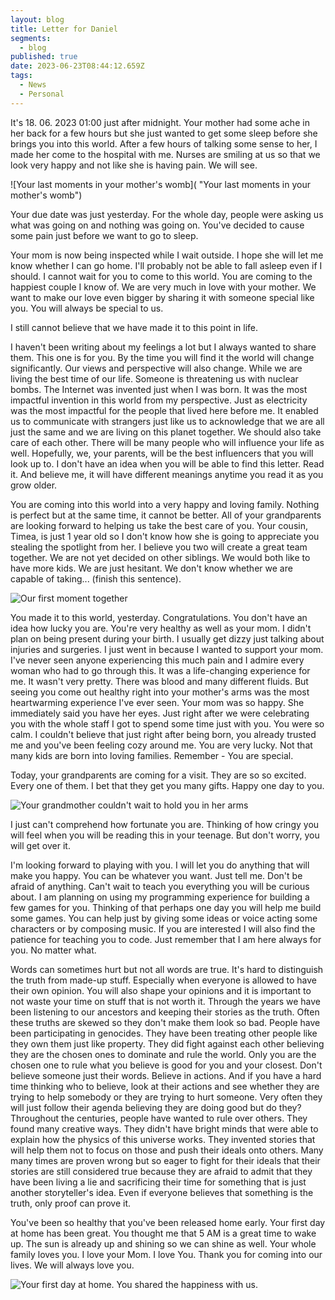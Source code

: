 ```yaml
---
layout: blog
title: Letter for Daniel
segments:
  - blog
published: true
date: 2023-06-23T08:44:12.659Z
tags:
  - News
  - Personal
---
```

It's 18. 06. 2023 01:00 just after midnight. Your mother had some ache in her back for a few hours but she just wanted to get some sleep before she brings you into this world. After a few hours of talking some sense to her, I made her come to the hospital with me. Nurses are smiling at us so that we look very happy and not like she is having pain. We will see.

![Your last moments in your mother's womb]( "Your last moments in your mother's womb")

Your due date was just yesterday. For the whole day, people were asking us what was going on and nothing was going on. You've decided to cause some pain just before we want to go to sleep.

Your mom is now being inspected while I wait outside. I hope she will let me know whether I can go home. I'll probably not be able to fall asleep even if I should. I cannot wait for you to come to this world. You are coming to the happiest couple I know of. We are very much in love with your mother. We want to make our love even bigger by sharing it with someone special like you. You will always be special to us.

I still cannot believe that we have made it to this point in life.

I haven't been writing about my feelings a lot but I always wanted to share them. This one is for you. By the time you will find it the world will change significantly. Our views and perspective will also change. While we are living the best time of our life. Someone is threatening us with nuclear bombs. The Internet was invented just when I was born. It was the most impactful invention in this world from my perspective. Just as electricity was the most impactful for the people that lived here before me. It enabled us to communicate with strangers just like us to acknowledge that we are all just the same and we are living on this planet together. We should also take care of each other. There will be many people who will influence your life as well. Hopefully, we, your parents, will be the best influencers that you will look up to.
I don't have an idea when you will be able to find this letter. Read it. And believe me, it will have different meanings anytime you read it as you grow older. 

You are coming into this world into a very happy and loving family. Nothing is perfect but at the same time, it cannot be better. All of your grandparents are looking forward to helping us take the best care of you. Your cousin, Timea, is just 1 year old so I don't know how she is going to appreciate you stealing the spotlight from her. I believe you two will create a great team together.
We are not yet decided on other siblings. We would both like to have more kids. We are just hesitant. We don't know whether we are capable of taking... (finish this sentence).

![Our first moment together](/images/uploads/20230618_143334crop.jpg "Our first moment together")

You made it to this world, yesterday. Congratulations. You don't have an idea how lucky you are. You're very healthy as well as your mom. I didn't plan on being present during your birth. I usually get dizzy just talking about injuries and surgeries. I just went in because I wanted to support your mom. I've never seen anyone experiencing this much pain and I admire every woman who had to go through this. It was a life-changing experience for me. It wasn't very pretty. There was blood and many different fluids. But seeing you come out healthy right into your mother's arms was the most heartwarming experience I've ever seen. Your mom was so happy. She immediately said you have her eyes. 
Just right after we were celebrating you with the whole staff I got to spend some time just with you. You were so calm. I couldn't believe that just right after being born, you already trusted me and you've been feeling cozy around me.
You are very lucky. Not that many kids are born into loving families. Remember - You are special.

Today, your grandparents are coming for a visit. They are so so excited. Every one of them. I bet that they get you many gifts. Happy one day to you.

![Your grandmother couldn't wait to hold you in her arms](/images/uploads/20230619_142638.jpg "Your grandmother couldn't wait to hold you in her arms")

I just can't comprehend how fortunate you are. Thinking of how cringy you will feel when you will be reading this in your teenage. But don't worry, you will get over it. 

I'm looking forward to playing with you. I will let you do anything that will make you happy. You can be whatever you want. Just tell me. Don't be afraid of anything. Can't wait to teach you everything you will be curious about. I am planning on using my programming experience for building a few games for you. Thinking of that perhaps one day you will help me build some games. You can help just by giving some ideas or voice acting some characters or by composing music. If you are interested I will also find the patience for teaching you to code. Just remember that I am here always for you. No matter what.

Words can sometimes hurt but not all words are true. It's hard to distinguish the truth from made-up stuff. Especially when everyone is allowed to have their own opinion. You will also shape your opinions and it is important to not waste your time on stuff that is not worth it. Through the years we have been listening to our ancestors and keeping their stories as the truth. Often these truths are skewed so they don't make them look so bad. People have been participating in genocides. They have been treating other people like they own them just like property. They did fight against each other believing they are the chosen ones to dominate and rule the world. Only you are the chosen one to rule what you believe is good for you and your closest.
Don't believe someone just their words. Believe in actions. And if you have a hard time thinking who to believe, look at their actions and see whether they are trying to help somebody or they are trying to hurt someone. Very often they will just follow their agenda believing they are doing good but do they? Throughout the centuries, people have wanted to rule over others. They found many creative ways. They didn't have bright minds that were able to explain how the physics of this universe works. They invented stories that will help them not to focus on those and push their ideals onto others. Many many times are proven wrong but so eager to fight for their ideals that their stories are still considered true because they are afraid to admit that they have been living a lie and sacrificing their time for something that is just another storyteller's idea. Even if everyone believes that something is the truth, only proof can prove it.

You've been so healthy that you've been released home early. Your first day at home has been great. You thought me that 5 AM is a great time to wake up. The sun is already up and shining so we can shine as well. Your whole family loves you. I love your Mom. I love You. Thank you for coming into our lives. We will always love you.

![Your first day at home. You shared the happiness with us.](/images/uploads/20230621_204051.jpg "Your first day at home. You shared the happiness with us.")
